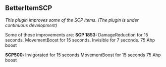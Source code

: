 ## BetterItemSCP
*This plugin improves some of the SCP items. (The plugin is under continuous development)*

Some of these improvements are:
**SCP 1853:**
DamageReduction for 15 seconds.
MovementBoost for 15 seconds.
Invisible for 7 seconds.
75 Ahp boost

**SCP500:**
Invigorated for 15 seconds
MovementBoost for 15 seconds
75 Ahp boost
